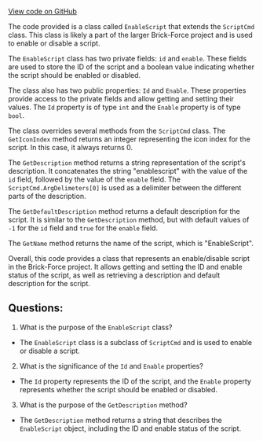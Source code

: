 [View code on GitHub](https://github.com/TieHaxJan/Brick-Force/Assembly-CSharp\EnableScript.cs)

The code provided is a class called `EnableScript` that extends the `ScriptCmd` class. This class is likely a part of the larger Brick-Force project and is used to enable or disable a script.

The `EnableScript` class has two private fields: `id` and `enable`. These fields are used to store the ID of the script and a boolean value indicating whether the script should be enabled or disabled.

The class also has two public properties: `Id` and `Enable`. These properties provide access to the private fields and allow getting and setting their values. The `Id` property is of type `int` and the `Enable` property is of type `bool`.

The class overrides several methods from the `ScriptCmd` class. The `GetIconIndex` method returns an integer representing the icon index for the script. In this case, it always returns 0.

The `GetDescription` method returns a string representation of the script's description. It concatenates the string "enablescript" with the value of the `id` field, followed by the value of the `enable` field. The `ScriptCmd.ArgDelimeters[0]` is used as a delimiter between the different parts of the description.

The `GetDefaultDescription` method returns a default description for the script. It is similar to the `GetDescription` method, but with default values of `-1` for the `id` field and `true` for the `enable` field.

The `GetName` method returns the name of the script, which is "EnableScript".

Overall, this code provides a class that represents an enable/disable script in the Brick-Force project. It allows getting and setting the ID and enable status of the script, as well as retrieving a description and default description for the script.
## Questions: 
 1. What is the purpose of the `EnableScript` class?
- The `EnableScript` class is a subclass of `ScriptCmd` and is used to enable or disable a script.

2. What is the significance of the `Id` and `Enable` properties?
- The `Id` property represents the ID of the script, and the `Enable` property represents whether the script should be enabled or disabled.

3. What is the purpose of the `GetDescription` method?
- The `GetDescription` method returns a string that describes the `EnableScript` object, including the ID and enable status of the script.